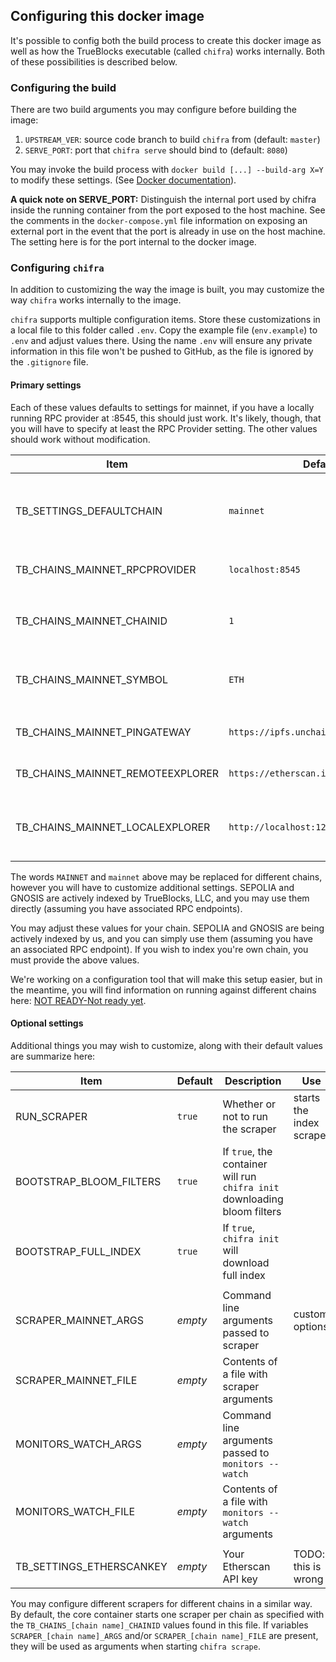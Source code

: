## Configuring this docker image

It's possible to config both the build process to create this docker image as well as how the TrueBlocks executable (called `chifra`) works internally. Both of these possibilities is described below.

### Configuring the build

There are two build arguments you may configure before building the image:

1. `UPSTREAM_VER`: source code branch to build `chifra` from (default: `master`)
2. `SERVE_PORT`: port that `chifra serve` should bind to (default: `8080`)

You may invoke the build process with `docker build [...] --build-arg X=Y` to modify these settings. (See [Docker documentation](https://docs.docker.com/engine/reference/commandline/build/#set-build-time-variables---build-arg)).

**A quick note on SERVE_PORT:** Distinguish the internal port used by chifra inside the running container from the port exposed to the host machine. See the comments in the `docker-compose.yml` file information on exposing an external port in the event that the port is already in use on the host machine. The setting here is for the port internal to the docker image.

### Configuring `chifra`

In addition to customizing the way the image is built, you may customize the way `chifra` works internally to the image.

`chifra` supports multiple configuration items. Store these customizations in a local file to this folder called `.env`. Copy the example file (`env.example`) to `.env` and adjust values there. Using the name `.env` will ensure any private information in this file won't be pushed to GitHub, as the file is ignored by the `.gitignore` file.

#### Primary settings

Each of these values defaults to settings for mainnet, if you have a locally running RPC provider at :8545, this should just work. It's likely, though,
that you will have to specify at least the RPC Provider setting. The other values should work without modification.

| Item                             | Default                                | Description                                      | Required |
| -------------------------------- | -------------------------------------- | ------------------------------------------------ | -------- |
| TB_SETTINGS_DEFAULTCHAIN         | `mainnet`                              | Chain to use if `--chain` option is not supplied |          |
| TB_CHAINS_MAINNET_RPCPROVIDER    | `localhost:8545`                       | RPC provider URL                                 | yes      |
|                                  |                                        |                                                  |          |
| TB_CHAINS_MAINNET_CHAINID        | `1`                                    | Chain ID (for a chain called `mainnet`)          |          |
| TB_CHAINS_MAINNET_SYMBOL         | `ETH`                                  | Token symbol for a chain called `mainnet`        |          |
| TB_CHAINS_MAINNET_PINGATEWAY     | `https://ipfs.unchainedindex.io/ipfs/` | Unchained Index pin gateway                      |          |
| TB_CHAINS_MAINNET_REMOTEEXPLORER | `https://etherscan.io`                 | Remote explorer URL                              |          |
| TB_CHAINS_MAINNET_LOCALEXPLORER  | `http://localhost:1234`                | URL of the local explorer (TrueBlocks Explorer)  |          |

The words `MAINNET` and `mainnet` above may be replaced for different chains, however you will have to customize additional settings. SEPOLIA
and GNOSIS are actively indexed by TrueBlocks, LLC, and you may use them directly (assuming you have associated RPC endpoints).

You may adjust these values for your chain. SEPOLIA and GNOSIS are being actively indexed by us, and you can simply use them (assuming you have an associated RPC endpoint). If you wish to index you're own chain, you must provide the above values.

We're working on a configuration tool that will make this setup easier, but in the meantime, you will find information on running against different
chains here: [NOT READY-Not ready yet](./).

#### Optional settings

Additional things you may wish to customize, along with their default values are summarize here:

| Item                     | Default | Description                                                               | Use                      |
| ------------------------ | ------- | ------------------------------------------------------------------------- | ------------------------ |
| RUN_SCRAPER              | `true`  | Whether or not to run the scraper                                         | starts the index scraper |
| BOOTSTRAP_BLOOM_FILTERS  | `true`  | If `true`, the container will run `chifra init` downloading bloom filters |                          |
| BOOTSTRAP_FULL_INDEX     | `true`  | If `true`, `chifra init` will download full index                         |                          |
|                          |         |                                                                           |                          |
| SCRAPER_MAINNET_ARGS     | *empty* | Command line arguments passed to scraper                                  | custom options           |
| SCRAPER_MAINNET_FILE     | *empty* | Contents of a file with scraper arguments                                 |                          |
| MONITORS_WATCH_ARGS      | *empty* | Command line arguments passed to `monitors --watch`                       |                          |
| MONITORS_WATCH_FILE      | *empty* | Contents of a file with `monitors --watch` arguments                      |                          |
|                          |         |                                                                           |                          |
| TB_SETTINGS_ETHERSCANKEY | *empty* | Your Etherscan API key                                                    | TODO: this is wrong      |

You may configure different scrapers for different chains in a similar way. By default, the core container starts one scraper per chain
as specified with the `TB_CHAINS_[chain name]_CHAINID` values found in this file. If variables `SCRAPER_[chain name]_ARGS` and/or
`SCRAPER_[chain name]_FILE` are present, they will be used as arguments when starting `chifra scrape`.
